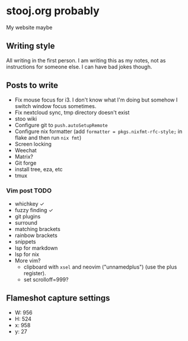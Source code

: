 # stooj.org probably

My website maybe

## Writing style

All writing in the first person. I am writing this as my notes, not as instructions for someone else.
I can have bad jokes though.

## Posts to write

- Fix mouse focus for i3. I don't know what I'm doing but somehow I switch window focus sometimes.
- Fix nextcloud sync, tmp directory doesn't exist
- stoo wiki
- Configure git to `push.autoSetupRemote`
- Configure nix formatter (add `formatter = pkgs.nixfmt-rfc-style;` in flake and then run `nix fmt`)
- Screen locking
- Weechat
- Matrix?
- Git forge
- install tree, eza, etc
- tmux

### Vim post TODO

- whichkey ✓
- fuzzy finding ✓
- git plugins
- surround
- matching brackets
- rainbow brackets
- snippets
- lsp for markdown
- lsp for nix
- More vim?
    - clipboard with `xsel` and neovim ("unnamedplus") (use the plus register).
    - set scrolloff=999?

## Flameshot capture settings

- W: 956
- H: 524
- x: 958
- y: 27
